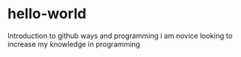 # hello-world
Introduction to github ways and programming
i am novice looking to increase my knowledge in programming

